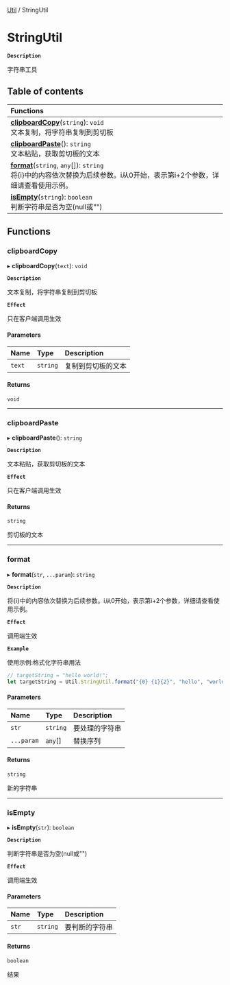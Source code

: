 [Util](Util.Util.md) / StringUtil

# StringUtil <Badge type="tip" text="Namespace" />

**`Description`**

字符串工具

## Table of contents

| Functions |
| :-----|
| **[clipboardCopy](Util.Util.StringUtil.md#clipboardcopy)**(`string`): `void` <br> 文本复制，将字符串复制到剪切板|
| **[clipboardPaste](Util.Util.StringUtil.md#clipboardpaste)**(): `string` <br> 文本粘贴，获取剪切板的文本|
| **[format](Util.Util.StringUtil.md#format)**(`string`, `any`[]): `string` <br> 将{i}中的内容依次替换为后续参数。i从0开始，表示第i+2个参数，详细请查看使用示例。|
| **[isEmpty](Util.Util.StringUtil.md#isempty)**(`string`): `boolean` <br> 判断字符串是否为空(null或"")|

## Functions

### clipboardCopy

▸ **clipboardCopy**(`text`): `void`

**`Description`**

文本复制，将字符串复制到剪切板

**`Effect`**

只在客户端调用生效

#### Parameters

| Name | Type | Description |
| :------ | :------ | :------ |
| `text` | `string` | 复制到剪切板的文本 |

#### Returns

`void`

___

### clipboardPaste

▸ **clipboardPaste**(): `string`

**`Description`**

文本粘贴，获取剪切板的文本

**`Effect`**

只在客户端调用生效

#### Returns

`string`

剪切板的文本

___

### format

▸ **format**(`str`, `...param`): `string`

**`Description`**

将{i}中的内容依次替换为后续参数。i从0开始，表示第i+2个参数，详细请查看使用示例。

**`Effect`**

调用端生效

**`Example`**

使用示例:格式化字符串用法
```ts
// targetString = "hello world!";
let targetString = Util.StringUtil.format("{0} {1}{2}", "hello", "world", "!");
```

#### Parameters

| Name | Type | Description |
| :------ | :------ | :------ |
| `str` | `string` |  要处理的字符串 |
| `...param` | `any`[] |  替换序列 |

#### Returns

`string`

新的字符串

___

### isEmpty

▸ **isEmpty**(`str`): `boolean`

**`Description`**

判断字符串是否为空(null或"")

**`Effect`**

调用端生效

#### Parameters

| Name | Type | Description |
| :------ | :------ | :------ |
| `str` | `string` |  要判断的字符串 |

#### Returns

`boolean`

结果
